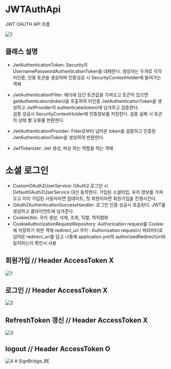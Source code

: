 # JWTAuthApi
JWT OAUTH API 흐름

![1](https://github.com/min-woo-Song/JWTAuthApi/assets/77622672/bf5ac860-3c14-4502-ab72-06826ee8c7a7)

## 클래스 설명
 - JwtAuthenticationToken: Security의 UsernamePasswordAuthenticationToken을 대체한다. 생성자는 두개로 각각 미인증, 인증 토큰을 생성하며 인증성공 시 SecurityContextHolder에 들어가는 객체

 - JwtAuthenticationFilter: 헤더에 담긴 토큰값을 가져오고 토큰이 있으면 getAuthentication(token)을 호출하여 미인증 JwtAuthenticationToken을 생성하고 JwtProvider의 authenticate(token)에 넘겨주고 검증한다.<br> 검증 성공시 SecurityContextHolder에 인증정보를 저장한다. 검증 실패 시 토큰의 상태 별 오류를 반환한다.<br>
                            
 - JwtAuthenticationProvider: Filter로부터 넘어온 token을 검증하고 인증된 JwtAuthenticationToken을 생성하여 반환한다.<br>

 - JwtTokenizer: Jwt 생성, 파싱 하는 역할을 하는 객체

# 소셜 로그인
 - CustomOAuth2UserService: OAuth2 로그인 시 DefaultOAuth2UserService 대신 동작한다. 가입된 소셜타입, 유저 정보를 가져오고 이미 가입된 사용자라면 업데이트, 첫 회원이라면 회원가입을 진행시킨다. <br>
 - OAuth2AuthenticationSuccessHandler: 로그인 인증 성공시 호출된다. JWT를 생성하고 클라이언트에 넘겨준다. <br>
 - CookieUtils: 쿠키 생성, 삭제, 조회, 직렬, 역직렬화
 - CookieAuthorizationRequestRepository: Authorication request를 Cookie에 저장하기 위한 객체
   redirect_uri 쿠키 : Authorization request시 파라미터로 넘어온 redirect_uri를 담고 나중에 application.yml의 authorizedRedirectUri와 일치하는지 확인시 사용
                            


## 회원가입 // Header AccessToken X
![1](https://github.com/min-woo-Song/JWTAuthApi/assets/77622672/df88b503-d43a-428e-84dc-882aefb43a1e)

## 로그인 // Header AccessToken X
![2](https://github.com/min-woo-Song/JWTAuthApi/assets/77622672/5674208e-0b5f-44ce-a8bf-419020e3d008)

## RefreshToken 갱신 // Header AccessToken X
![3](https://github.com/min-woo-Song/JWTAuthApi/assets/77622672/ff39c1d9-d688-4124-b43a-0832c40506da)

## logout // Header AccessToken O
![4](https://github.com/min-woo-Song/JWTAuthApi/assets/77622672/c8c18f6d-ea57-4e19-99cb-3ab254951e66)
#   S i g n B r i d g e _ B E  
 